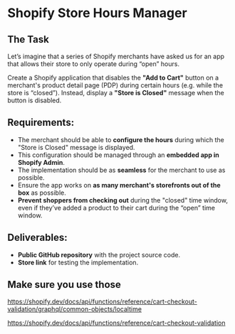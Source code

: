 # Shopify Store Hours Manager

## The Task
Let’s imagine that a series of Shopify merchants have asked us for an app that allows their store to only operate during “open” hours.

Create a Shopify application that disables the **"Add to Cart"** button on a merchant's product detail page (PDP) during certain hours (e.g. while the store is “closed”). Instead, display a **"Store is Closed"** message when the button is disabled.

## Requirements:
- The merchant should be able to **configure the hours** during which the "Store is Closed" message is displayed.  
- This configuration should be managed through an **embedded app in Shopify Admin**.  
- The implementation should be as **seamless** for the merchant to use as possible.  
- Ensure the app works on **as many merchant's storefronts out of the box** as possible.  
- **Prevent shoppers from checking out** during the "closed" time window, even if they’ve added a product to their cart during the “open” time window.  

## Deliverables:
- **Public GitHub repository** with the project source code.  
- **Store link** for testing the implementation.

## Make sure you use those
https://shopify.dev/docs/api/functions/reference/cart-checkout-validation/graphql/common-objects/localtime

https://shopify.dev/docs/api/functions/reference/cart-checkout-validation
